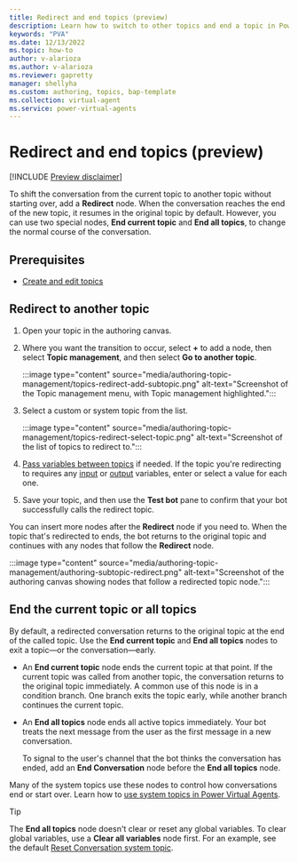 ```yaml
---
title: Redirect and end topics (preview)
description: Learn how to switch to other topics and end a topic in Power Virtual Agents preview.
keywords: "PVA"
ms.date: 12/13/2022
ms.topic: how-to
author: v-alarioza
ms.author: v-alarioza
ms.reviewer: gapretty
manager: shellyha
ms.custom: authoring, topics, bap-template
ms.collection: virtual-agent
ms.service: power-virtual-agents
---
```


# Redirect and end topics (preview)<!-- EDITOR'S NOTE: I changed the title to more accurately reflect the content of the article. While the menu item is named "Topic management," the article doesn't discuss the other options on that menu. -->

[!INCLUDE [Preview disclaimer](includes/public-preview-disclaimer.md)]

To shift the conversation from the current topic to another topic without starting over, add a **Redirect** node. When the conversation reaches the end of the new topic, it resumes in the original topic by default. However, you can use two special nodes, **End current topic** and **End all topics**, to change the normal course of the conversation.

## Prerequisites

- [Create and edit topics](authoring-create-edit-topics.md)

## Redirect to another topic

1. Open your topic in the authoring canvas.

1. Where you want the transition to occur, select **+** to add a node, then select **Topic management**, and then select **Go to another topic**.

    :::image type="content" source="media/authoring-topic-management/topics-redirect-add-subtopic.png" alt-text="Screenshot of the Topic management menu, with Topic management highlighted.":::

1. Select a custom or system topic from the list.

    :::image type="content" source="media/authoring-topic-management/topics-redirect-select-topic.png" alt-text="Screenshot of the list of topics to redirect to.":::

1. [Pass variables between topics](authoring-variables.md#passing-variables-between-topics) if needed. If the topic you're redirecting to requires any [input](/authoring-variables.md#receive-values-from-other-topics) or [output](/authoring-variables.md#return-values-to-original-topics) variables, enter or select a value for each one.

1. Save your topic, and then use the **Test bot** pane to confirm that your bot successfully calls the redirect topic.

You can insert more nodes after the **Redirect** node if you need to. When the topic that's redirected to ends, the bot returns to the original topic and continues with any nodes that follow the **Redirect** node.

:::image type="content" source="media/authoring-topic-management/authoring-subtopic-redirect.png" alt-text="Screenshot of the authoring canvas showing nodes that follow a redirected topic node.":::

## End the current topic or all topics

By default, a redirected conversation returns to the original topic at the end of the called topic. Use the **End current topic** and **End all topics** nodes to exit a topic&mdash;or the conversation&mdash;early.

- An **End current topic** node ends the current topic at that point. If the current topic was called from another topic, the conversation returns to the original topic immediately. A common use of this node is in a condition branch. One branch exits the topic early, while another branch continues the current topic.
- An **End all topics** node ends all active topics immediately. Your bot treats the next message from the user as the first message in a new conversation.

    To signal to the user's channel that the bot thinks the conversation has ended, add an **End Conversation** node before the **End all topics** node.

Many of the system topics use these nodes to control how conversations end or start over. Learn how to [use system topics in Power Virtual Agents](authoring-system-topics.md).

> [!TIP]
> The **End all topics** node doesn't clear or reset any global variables. To clear global variables, use a **Clear all variables** node first. For an example, see the default [Reset Conversation system topic](authoring-system-topics.md#reset-conversation).
